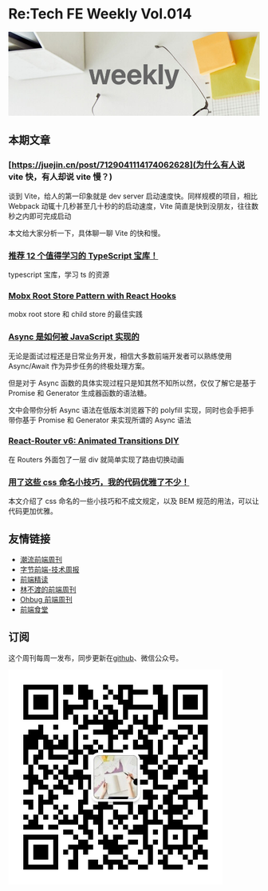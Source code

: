 # Re:Tech FE Weekly Vol.014

![](https://raw.githubusercontent.com/retech-fe/image-hosting/main/img/2022/08/08/11-10-04-9b39540aa9ffa2223c6198a222fb47a0-dcca450c-0118-4e49-b97a-d3c3b7571eb2-725b53.png)

## 本期文章

### [https://juejin.cn/post/7129041114174062628](为什么有人说 vite 快，有人却说 vite 慢？)

谈到 Vite，给人的第一印象就是 dev server 启动速度快。同样规模的项目，相比 Webpack 动辄十几秒甚至几十秒的的启动速度，Vite 简直是快到没朋友，往往数秒之内即可完成启动

本文给大家分析一下，具体聊一聊 Vite 的快和慢。

### [推荐 12 个值得学习的 TypeScript 宝库！](https://mp.weixin.qq.com/s/c2Ki-kRkDkrM7KBJTBCp6w)

typescript 宝库，学习 ts 的资源

### [Mobx Root Store Pattern with React Hooks](https://dev.to/ivandotv/mobx-root-store-pattern-with-react-hooks-318d)

mobx root store 和 child store 的最佳实践

### [Async 是如何被 JavaScript 实现的](https://mp.weixin.qq.com/s/FfDe9mpEvJF17lW8eqMLLQ)

无论是面试过程还是日常业务开发，相信大多数前端开发者可以熟练使用 Async/Await 作为异步任务的终极处理方案。

但是对于 Async 函数的具体实现过程只是知其然不知所以然，仅仅了解它是基于 Promise 和 Generator 生成器函数的语法糖。

文中会带你分析 Async 语法在低版本浏览器下的 polyfill 实现，同时也会手把手带你基于 Promise 和 Generator 来实现所谓的 Async 语法

### [React-Router v6: Animated Transitions DIY](https://dev.to/fazliddin04/react-router-v6-animated-transitions-diy-3e6l)

在 Routers 外面包了一层 div 就简单实现了路由切换动画

### [用了这些 css 命名小技巧，我的代码优雅了不少！](https://juejin.cn/post/7126505567408881677)

本文介绍了 css 命名的一些小技巧和不成文规定，以及 BEM 规范的用法，可以让代码更加优雅。

## 友情链接

- [潮流前端周刊](https://github.com/tw93/weekly)
- [字节前端-技术周报](https://juejin.cn/user/4098589725834317)
- [前端精读](https://github.com/ascoders/weekly)
- [林不渡的前端周刊](https://fe-weekly.netlify.app/)
- [Ohbug 前端周刊](https://github.com/ohbug-org/weekly)
- [前端食堂](https://github.com/Geekhyt/weekly)

## 订阅

这个周刊每周一发布，同步更新在[github](https://github.com/retech-fe/weekly)、微信公众号。

![](https://raw.githubusercontent.com/retech-fe/image-hosting/main/img/2022/08/08/11-10-31-00dddeb5e5c7f41d76b8a886daf30c30-qrcode_for_gh_1ab4464eae79_430-173b0f.jpg)
